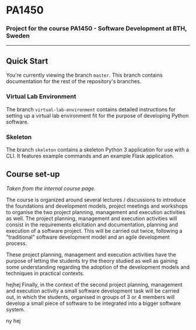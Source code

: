 # PA1450
### Project for the course PA1450 - Software Development at BTH, Sweden
***

## Quick Start

You're currently viewing the branch `master`. This branch contains documentation for the rest of the repository's branches.

### Virtual Lab Environment

The branch `virtual-lab-environment` contains detailed instructions for setting up a virtual lab environment fit for the purpose of developing Python software.

### Skeleton

The branch `skeleton` contains a skeleton Python 3 application for use with a CLI. It features example commands and an example Flask application.

## Course set-up

_Taken from the internal course page._

The course is organized around several lectures / discussions to introduce the foundations and development models, project meetings and workshops to organise the two project planning, management and execution activities as well. The project planning, management and execution activities will consist in the requirements elicitation and documentation, planning and execution of a software project. This will be carried out twice, following a "traditional" software development model and an agile development process.

These project planning, management and execution activities have the purpose of letting the students try the theory studied as well as gaining some understanding regarding the adoption of the development models and techniques in practical contexts.


hejhej 
Finally, in the context of the second project planning, management and execution activity a small software development task will be carried out, in which the students, organised in groups of 3 or 4 members will develop a small piece of software to be integrated into a bigger software system.

ny hej
